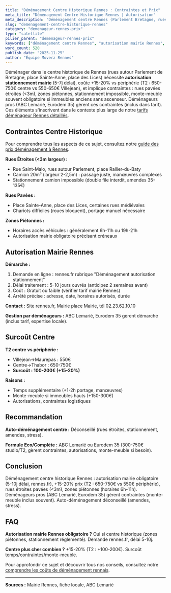 ```yaml
---
title: "Déménagement Centre Historique Rennes : Contraintes et Prix"
meta_title: "Déménagement Centre Historique Rennes | Autorisation"
meta_description: "Déménagement centre Rennes (Parlement Bretagne, rues pavées) : autorisation mairie obligatoire, +15-20% prix (accès difficile). Monte-meuble recommandé."
slug: "demenagement-centre-historique-rennes"
category: "demenageur-rennes-prix"
type: "satellite"
pilier_parent: "demenageur-rennes-prix"
keywords: ["déménagement centre Rennes", "autorisation mairie Rennes", "centre historique déménagement"]
word_count: 520
publish_date: "2025-11-25"
author: "Équipe Moverz Rennes"
---
```


Déménager dans le centre historique de Rennes (rues autour Parlement de Bretagne, place Sainte-Anne, place des Lices) nécessite **autorisation stationnement mairie** (5-7j délai), coûte +15-20% vs périphérie (T2 : 650-750€ centre vs 550-650€ Villejean), et implique contraintes : rues pavées étroites (<3m), zones piétonnes, stationnement impossible, monte-meuble souvent obligatoire si immeubles anciens sans ascenseur. Déménageurs pros (ABC Lemarié, Eurodem 35) gèrent ces contraintes (inclus dans tarif). Ces éléments s'inscrivent dans le contexte plus large de notre [tarifs déménageur Rennes détaillés](/blog/demenagement-rennes/demenageur-rennes-prix).

## Contraintes Centre Historique

Pour comprendre tous les aspects de ce sujet, consultez notre [guide des prix déménagement à Rennes](/blog/demenagement-rennes/demenageur-rennes-prix).

**Rues Étroites (<3m largeur) :**
- Rue Saint-Malo, rues autour Parlement, place Rallier-du-Baty
- Camion 20m³ (largeur 2-2,5m) : passage juste, manœuvres complexes
- Stationnement camion impossible (double file interdit, amendes 35-135€)

**Rues Pavées :**
- Place Sainte-Anne, place des Lices, certaines rues médiévales
- Chariots difficiles (roues bloquent), portage manuel nécessaire

**Zones Piétonnes :**
- Horaires accès véhicules : généralement 6h-11h ou 19h-21h
- Autorisation mairie obligatoire précisant créneaux

## Autorisation Mairie Rennes

**Démarche :**
1. Demande en ligne : rennes.fr rubrique "Déménagement autorisation stationnement"
2. Délai traitement : 5-10 jours ouvrés (anticipez 2 semaines avant)
3. Coût : Gratuit ou faible (vérifier tarif mairie Rennes)
4. Arrêté précise : adresse, date, horaires autorisés, durée

**Contact :** Site rennes.fr, Mairie place Mairie, tél 02.23.62.10.10

**Gestion par déménageurs :** ABC Lemarié, Eurodem 35 gèrent démarche (inclus tarif, expertise locale).

## Surcoût Centre

**T2 centre vs périphérie :**
- Villejean→Maurepas : 550€
- Centre→Thabor : 650-750€
- **Surcoût : 100-200€ (+15-20%)**

**Raisons :**
- Temps supplémentaire (+1-2h portage, manœuvres)
- Monte-meuble si immeubles hauts (+150-300€)
- Autorisations, contraintes logistiques

## Recommandation

**Auto-déménagement centre :** Déconseillé (rues étroites, stationnement, amendes, stress).

**Formule Eco/Complète :** ABC Lemarié ou Eurodem 35 (300-750€ studio/T2, gèrent contraintes, autorisations, monte-meuble si besoin).

## Conclusion

Déménagement centre historique Rennes : autorisation mairie obligatoire (5-10j délai, rennes.fr), +15-20% prix (T2 : 650-750€ vs 550€ périphérie), rues étroites pavées (<3m), zones piétonnes (horaires 6h-11h). Déménageurs pros (ABC Lemarié, Eurodem 35) gèrent contraintes (monte-meuble inclus souvent). Auto-déménagement déconseillé (amendes, stress).

## FAQ

**Autorisation mairie Rennes obligatoire ?**
Oui si centre historique (zones piétonnes, stationnement réglementé). Demande rennes.fr, délai 5-10j.

**Centre plus cher combien ?**
+15-20% (T2 : +100-200€). Surcoût temps/contraintes/monte-meuble.

Pour approfondir ce sujet et découvrir tous nos conseils, consultez notre [comprendre les coûts de déménagement rennais](/blog/demenagement-rennes/demenageur-rennes-prix).

---
**Sources :** Mairie Rennes, fiche locale, ABC Lemarié

